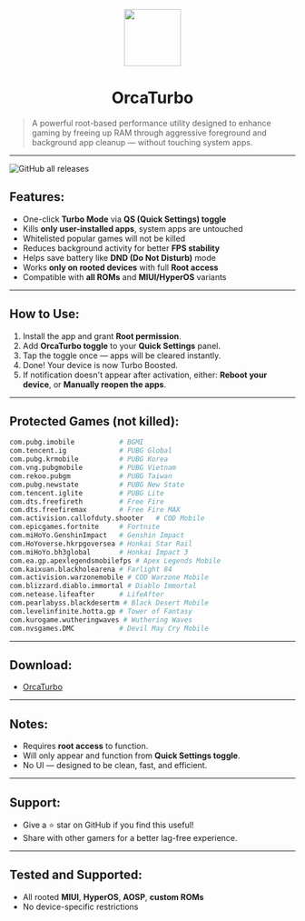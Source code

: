 <p align="center">
  <img src="https://github.com/user-attachments/assets/fd83efd7-3417-469a-be4c-714552b69caa" width="100"/>
</p>

<h1 align="center"><strong>OrcaTurbo</strong></h1>

> A powerful root-based performance utility designed to enhance gaming by freeing up RAM through aggressive foreground and background app cleanup — without touching system apps.

---

![GitHub all releases](https://img.shields.io/github/downloads/NoOBdevXD/OrcaTurbo/total?style=for-the-badge)

## Features:

- One-click **Turbo Mode** via **QS (Quick Settings) toggle**
- Kills **only user-installed apps**, system apps are untouched
- Whitelisted popular games will not be killed
- Reduces background activity for better **FPS stability**
- Helps save battery like **DND (Do Not Disturb)** mode
- Works **only on rooted devices** with full **Root access**
- Compatible with **all ROMs** and **MIUI/HyperOS** variants

---

## How to Use:

1. Install the app and grant **Root permission**.
2. Add **OrcaTurbo toggle** to your **Quick Settings** panel.
3. Tap the toggle once — apps will be cleared instantly.
4. Done! Your device is now Turbo Boosted.
5. If notification doesn't appear after activation, either:
**Reboot your device**, or
**Manually reopen the apps**.

---

## Protected Games (not killed):

```bash
com.pubg.imobile           # BGMI
com.tencent.ig             # PUBG Global
com.pubg.krmobile          # PUBG Korea
com.vng.pubgmobile         # PUBG Vietnam
com.rekoo.pubgm            # PUBG Taiwan
com.pubg.newstate          # PUBG New State
com.tencent.iglite         # PUBG Lite
com.dts.freefireth         # Free Fire
com.dts.freefiremax        # Free Fire MAX
com.activision.callofduty.shooter   # COD Mobile
com.epicgames.fortnite     # Fortnite
com.miHoYo.GenshinImpact   # Genshin Impact
com.HoYoverse.hkrpgoversea # Honkai Star Rail
com.miHoYo.bh3global       # Honkai Impact 3
com.ea.gp.apexlegendsmobilefps # Apex Legends Mobile
com.kaixuan.blackholearena # Farlight 84
com.activision.warzonemobile # COD Warzone Mobile
com.blizzard.diablo.immortal # Diablo Immortal
com.netease.lifeafter      # LifeAfter
com.pearlabyss.blackdesertm # Black Desert Mobile
com.levelinfinite.hotta.gp # Tower of Fantasy
com.kurogame.wutheringwaves # Wuthering Waves
com.nvsgames.DMC           # Devil May Cry Mobile
```

---

## Download:

- [OrcaTurbo](https://github.com/NoOBdevXD/OrcaTurbo/releases/tag/v1.0)

---

## Notes:

- Requires **root access** to function.
- Will only appear and function from **Quick Settings toggle**.
- No UI — designed to be clean, fast, and efficient.

---

## Support:

- Give a ⭐️ star on GitHub if you find this useful!
- Share with other gamers for a better lag-free experience.

---

## Tested and Supported:

- All rooted **MIUI**, **HyperOS**, **AOSP**, **custom ROMs**
- No device-specific restrictions
